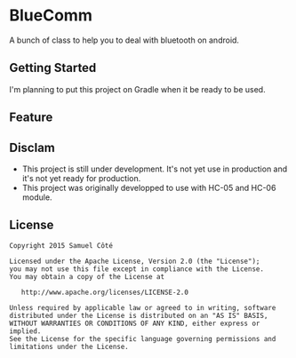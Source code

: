 BlueComm
=====================
A bunch of class to help you to deal with bluetooth on android.

## Getting Started
I'm planning to put this project on Gradle when it be ready to be used.

## Feature


## Disclam
- This project is still under development. It's not yet use in production and it's not yet ready for production.
- This project was originally developped to use with HC-05 and HC-06 module.

## License
	Copyright 2015 Samuel Côté

	Licensed under the Apache License, Version 2.0 (the "License");
	you may not use this file except in compliance with the License.
	You may obtain a copy of the License at

	   http://www.apache.org/licenses/LICENSE-2.0

	Unless required by applicable law or agreed to in writing, software
	distributed under the License is distributed on an "AS IS" BASIS,
	WITHOUT WARRANTIES OR CONDITIONS OF ANY KIND, either express or implied.
	See the License for the specific language governing permissions and
	limitations under the License.






